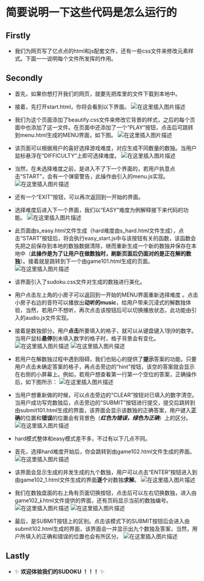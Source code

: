 # 简要说明一下这些代码是怎么运行的
## Firstly
- 我们为网页写了亿点点的html和js配套文件，还有一些css文件来修改元素样式。下面一一说明每个文件所发挥的作用。
## Secondly
- 首先，如果你想打开我们的网页，就要先把库里的文件下载到本地中。
- 接着，先打开start.html，你将会看到以下界面。
![在这里插入图片描述](https://img-blog.csdnimg.cn/03d9c0f80e51408384cc16fb0a9255c0.png#pic_center)
- 我们为这个页面添加了beautify.css文件来修改它背景的样式，之后的每个页面中也添加了这一文件。在页面中还添加了一个“PLAY”按钮，点击后可跳转到menu.html生成的MENU界面，如下图。
![在这里插入图片描述](https://img-blog.csdnimg.cn/8c182c5ef85e46b684b9c900c8c93042.png#pic_center)
- 该页面可以根据用户的喜好选择游戏难度，对应生成不同数量的数独。当用户鼠标悬浮在“DIFFICULTY”上即可选择难度。
![在这里插入图片描述](https://img-blog.csdnimg.cn/975dc01841e54dafacfd6eaa159cbe03.png#pic_center)
- 当然，在未选择难度之前，是进入不了下一个界面的，若用户执意点击“START”，会有一个弹窗警告，此操作由引入的menu.js实现。
![在这里插入图片描述](https://img-blog.csdnimg.cn/f2e7237fbd1840cba058e88b0949e85c.png#pic_center)
- 还有一个“EXIT”按钮，可以再次返回到一开始的界面。
- 选择难度后进入下一个界面，我们以“EASY”难度为例解释接下来代码的功能。
![在这里插入图片描述](https://img-blog.csdnimg.cn/0d98818af2c64a6d933c21978ff4a6c0.png#pic_center)
- 此页面由s_easy.html文件生成（hard难度由s_hard.html文件生成），点击“START”按钮后，将会执行easy_start.js中与该按钮有关的函数，该函数会先把之前保存到本地的数独数据清除，继而重新生成一个新的数独并保存在本地中（**此操作是为了让用户在做数独时，刷新页面后仍面对的是正在解的数独**）。接着就是跳转到下一个由game101.html生成的页面。
![在这里插入图片描述](https://img-blog.csdnimg.cn/36ac2fe706e64323ba77541683267f4f.png#pic_center)

- 该界面引入了sudoku.css文件对生成的数独进行美化。
- 用户点击左上角的小房子可以返回到一开始的MENU界面重新选择难度 。点击小房子右边的音符可以播放出**动听的music**，给用户带来沉浸式的解数独体验，当然，若用户不想听，再次点击该按钮后可以切换播放状态，此功能由引入的audio.js文件实现。
- 接着是数独部分。用户**点击**所要填入的格子，就可以从键盘键入1到9的数字。当用户鼠标**悬停**到未填入数字的格子时，格子背景会有变化。
![在这里插入图片描述](https://img-blog.csdnimg.cn/30552afdcc2843108672d777003a24a1.png#pic_center)
![在这里插入图片描述](https://img-blog.csdnimg.cn/3ae7b1b9325d4c6d8cd6687abd5fc2ca.png#pic_center)

- 若用户在解数独过程中遇到阻碍，我们也贴心的提供了**提示**答案的功能。只要用户点击未确定答案的格子，再点击旁边的“hint”按钮，该空的答案就会显示在右侧的小屏幕上。例如，若用户想查看第一行第一个空位的答案，正确操作后，如下图所示：
![在这里插入图片描述](https://img-blog.csdnimg.cn/5c1a39d2e98a4135a4678875c58aeb94.png#pic_center)
- 当用户想重新做的时候，可以点击旁边的“CLEAR”按钮对已填入的数字清空。当用户成功写完数独后，点击旁边的“SUBMIT”按钮进行提交，提交后跳转到由submit101.html生成的界面，该界面会显示该数独的正确答案，用户键入**正确**的位置和**错误**的位置会有背景色（***红色为错误，绿色为正确***）上的区分。
![在这里插入图片描述](https://img-blog.csdnimg.cn/726c5066aeef49738bc37e5a720d1ad9.png#pic_center)

- hard模式整体和easy模式差不多，不过有以下几点不同。
- 首先，选择hard难度开始后，你会跳转到由game102.html文件生成的界面。
![在这里插入图片描述](https://img-blog.csdnimg.cn/4bbccc73b6c64764afef8c03da79a003.png#pic_center)

- 该界面会显示生成的并发生成的九个数独，用户可以点击“ENTER”按钮进入到由game102_1.html文件生成的界面**逐个**对数独**求解**。
![在这里插入图片描述](https://img-blog.csdnimg.cn/083c885760c9489491efefa5325102aa.png#pic_center)

- 我们在数独盘面的右上角有页面切换按钮，点击后可以左右切换数独，进入由game102_**i**.html文件提供的界面，还有页码显示当前的数独编号。
![在这里插入图片描述](https://img-blog.csdnimg.cn/d19f575f844d4336ba296d44ab5bbef2.png#pic_center)
![在这里插入图片描述](https://img-blog.csdnimg.cn/900dedc292474d29a203b910b9a8ab20.png#pic_center)

- 最后，是SUBMIT按钮上的区别。点击该模式下的SUBMIT按钮后会进入由submit102.html生成的界面，该界面会一并显示出九个数独及答案，当然，用户所填入的正确和错误的位置也会有所区分。
![在这里插入图片描述](https://img-blog.csdnimg.cn/3f17fd242f2a4053abcefe13e05c2a89.png#pic_center)
## Lastly
- ✨ **欢迎体验我们的SUDOKU ！！！** ✨

















